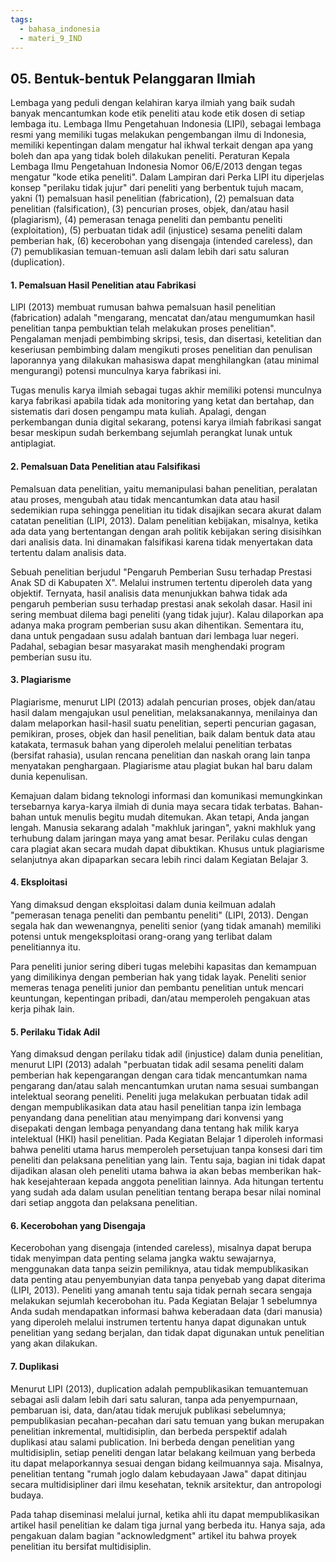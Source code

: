 ```yaml
---
tags:
  - bahasa_indonesia
  - materi_9_IND
---
```

## 05. Bentuk-bentuk Pelanggaran Ilmiah

Lembaga yang peduli dengan kelahiran karya ilmiah yang baik sudah banyak mencantumkan kode etik peneliti atau kode etik dosen di setiap lembaga itu. Lembaga IImu Pengetahuan Indonesia (LIPl), sebagai lembaga resmi yang memiliki tugas melakukan pengembangan ilmu di Indonesia, memiliki kepentingan dalam mengatur hal ikhwal terkait dengan apa yang boleh dan apa yang tidak boleh dilakukan peneliti. Peraturan Kepala Lembaga Ilmu Pengetahuan Indonesia Nomor 06/E/2013 dengan tegas mengatur "kode etika peneliti". Dalam Lampiran dari Perka LIPI itu diperjelas konsep "perilaku tidak jujur" dari peneliti yang berbentuk tujuh macam, yakni (1) pemalsuan hasil penelitian (fabrication), (2) pemalsuan data penelitian (falsification), (3) pencurian proses, objek, dan/atau hasil (plagiarism), (4) pemerasan tenaga peneliti dan pembantu peneliti (exploitation), (5) perbuatan tidak adil (injustice) sesama peneliti dalam pemberian hak, (6) kecerobohan yang disengaja (intended careless), dan (7) pemublikasian temuan-temuan asli dalam lebih dari satu saluran (duplication).

#### 1. Pemalsuan Hasil Penelitian atau Fabrikasi

LIPI (2013) membuat rumusan bahwa pemalsuan hasil penelitian (fabrication) adalah "mengarang, mencatat dan/atau mengumumkan hasil penelitian tanpa pembuktian telah melakukan proses penelitian". Pengalaman menjadi pembimbing skripsi, tesis, dan disertasi, ketelitian dan keseriusan pembimbing dalam mengikuti proses penelitian dan penulisan laporannya yang dilakukan mahasiswa dapat menghilangkan (atau minimal mengurangi) potensi munculnya karya fabrikasi ini.

Tugas menulis karya ilmiah sebagai tugas akhir memiliki potensi munculnya karya fabrikasi apabila tidak ada monitoring yang ketat dan bertahap, dan sistematis dari dosen pengampu mata kuliah. Apalagi, dengan perkembangan dunia digital sekarang, potensi karya ilmiah fabrikasi sangat besar meskipun sudah berkembang sejumlah perangkat lunak untuk antiplagiat.

#### 2. Pemalsuan Data Penelitian atau Falsifikasi

Pemalsuan data penelitian, yaitu memanipulasi bahan penelitian, peralatan atau proses, mengubah atau tidak mencantumkan data atau hasil sedemikian rupa sehingga penelitian itu tidak disajikan secara akurat dalam catatan penelitian (LIPI, 2013). Dalam penelitian kebijakan, misalnya, ketika ada data yang bertentangan dengan arah politik kebijakan sering disisihkan dari analisis data. Ini dinamakan falsifikasi karena tidak menyertakan data tertentu dalam analisis data. 

Sebuah penelitian berjudul "Pengaruh Pemberian Susu terhadap Prestasi Anak SD di Kabupaten X". Melalui instrumen tertentu diperoleh data yang objektif. Ternyata, hasil analisis data menunjukkan bahwa tidak ada pengaruh pemberian susu terhadap prestasi anak sekolah dasar. Hasil ini sering membuat dilema bagi peneliti (yang tidak jujur). Kalau dilaporkan apa adanya maka program pemberian susu akan dihentikan. Sementara itu, dana untuk pengadaan susu adalah bantuan dari lembaga luar negeri. Padahal, sebagian besar masyarakat masih menghendaki program pemberian susu itu.

#### 3. Plagiarisme

Plagiarisme, menurut LIPI (2013) adalah pencurian proses, objek dan/atau hasil dalam mengajukan usul penelitian, melaksanakannya, menilainya dan dalam melaporkan hasil-hasil suatu penelitian, seperti pencurian gagasan, pemikiran, proses, objek dan hasil penelitian, baik dalam bentuk data atau katakata, termasuk bahan yang diperoleh melalui penelitian terbatas (bersifat rahasia), usulan rencana penelitian dan naskah orang lain tanpa menyatakan penghargaan. Plagiarisme atau plagiat bukan hal baru dalam dunia kepenulisan.

Kemajuan dalam bidang teknologi informasi dan komunikasi memungkinkan tersebarnya karya-karya ilmiah di dunia maya secara tidak terbatas. Bahan-bahan untuk menulis begitu mudah ditemukan. Akan tetapi, Anda jangan lengah. Manusia sekarang adalah "makhluk jaringan", yakni makhluk yang terhubung dalam jaringan maya yang amat besar. Perilaku culas dengan cara plagiat akan secara mudah dapat dibuktikan. Khusus untuk plagiarisme selanjutnya akan dipaparkan secara lebih rinci dalam Kegiatan Belajar 3.

#### 4. Eksploitasi

Yang dimaksud dengan eksploitasi dalam dunia keilmuan adalah "pemerasan tenaga peneliti dan pembantu peneliti" (LIPI, 2013). Dengan segala hak dan wewenangnya, peneliti senior (yang tidak amanah) memiliki potensi untuk mengeksploitasi orang-orang yang terlibat dalam penelitiannya itu.

Para peneliti junior sering diberi tugas melebihi kapasitas dan kemampuan yang dimilikinya dengan pemberian hak yang tidak layak. Peneliti senior memeras tenaga peneliti junior dan pembantu penelitian untuk mencari keuntungan, kepentingan pribadi, dan/atau memperoleh pengakuan atas kerja pihak lain.

#### 5. Perilaku Tidak Adil

Yang dimaksud dengan perilaku tidak adil (injustice) dalam dunia penelitian, menurut LIPI (2013) adalah "perbuatan tidak adil sesama peneliti dalam pemberian hak kepengarangan dengan cara tidak mencantumkan nama pengarang dan/atau salah mencantumkan urutan nama sesuai sumbangan intelektual seorang peneliti. Peneliti juga melakukan perbuatan tidak adil dengan mempublikasikan data atau hasil penelitian tanpa izin lembaga penyandang dana penelitian atau menyimpang dari konvensi yang disepakati dengan lembaga penyandang dana tentang hak milik karya intelektual (HKI) hasil penelitian. Pada Kegiatan Belajar 1 diperoleh informasi bahwa peneliti utama harus memperoleh persetujuan tanpa konsesi dari tim peneliti dan pelaksana penelitian yang lain. Tentu saja, bagian ini tidak dapat dijadikan alasan oleh peneliti utama bahwa ia akan bebas memberikan hak-hak kesejahteraan kepada anggota penelitian lainnya. Ada hitungan tertentu yang sudah ada dalam usulan penelitian tentang berapa besar nilai nominal dari setiap anggota dan pelaksana penelitian.

#### 6. Kecerobohan yang Disengaja

Kecerobohan yang disengaja (intended careless), misalnya dapat berupa tidak menyimpan data penting selama jangka waktu sewajarnya, menggunakan data tanpa seizin pemiliknya, atau tidak mempublikasikan data penting atau penyembunyian data tanpa penyebab yang dapat diterima (LIPI, 2013). Peneliti yang amanah tentu saja tidak pernah secara sengaja melakukan sejumlah kecerobohan itu. Pada Kegiatan Belajar 1 sebelumnya Anda sudah mendapatkan informasi bahwa keberadaan data (dari manusia) yang diperoleh melalui instrumen tertentu hanya dapat digunakan untuk penelitian yang sedang berjalan, dan tidak dapat digunakan untuk penelitian yang akan dilakukan.

#### 7. Duplikasi

Menurut LIPI (2013), duplication adalah pempublikasikan temuantemuan sebagai asli dalam lebih dari satu saluran, tanpa ada penyempurnaan, pembaruan isi, data, dan/atau tidak merujuk publikasi sebelumnya; pempublikasian pecahan-pecahan dari satu temuan yang bukan merupakan penelitian inkremental, multidisiplin, dan berbeda perspektif adalah duplikasi atau salami publication. Ini berbeda dengan penelitian yang multidisiplin, setiap peneliti dengan latar belakang keilmuan yang berbeda itu dapat melaporkannya sesuai dengan bidang keilmuannya saja. Misalnya, penelitian tentang "rumah joglo dalam kebudayaan Jawa" dapat ditinjau secara multidisipliner dari ilmu kesehatan, teknik arsitektur, dan antropologi budaya.

Pada tahap diseminasi melalui jurnal, ketika ahli itu dapat mempublikasikan artikel hasil penelitian ke dalam tiga jurnal yang berbeda itu. Hanya saja, ada pengakuan dalam bagian "acknowledgment" artikel itu bahwa proyek penelitian itu bersifat multidisiplin.

